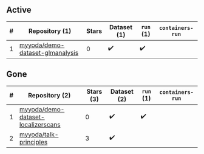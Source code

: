 ## Active
| # | Repository (1) | Stars | Dataset (1) | `run` (1) | `containers-run` |
| --- | --- | --- | --- | --- | --- |
| 1 | [myyoda/demo-dataset-glmanalysis](https://github.com/myyoda/demo-dataset-glmanalysis) | 0 | :heavy_check_mark: | :heavy_check_mark: |  |

## Gone
| # | Repository (2) | Stars (3) | Dataset (2) | `run` (1) | `containers-run` |
| --- | --- | --- | --- | --- | --- |
| 1 | [myyoda/demo-dataset-localizerscans](https://github.com/myyoda/demo-dataset-localizerscans) | 0 | :heavy_check_mark: | :heavy_check_mark: |  |
| 2 | [myyoda/talk-principles](https://github.com/myyoda/talk-principles) | 3 | :heavy_check_mark: |  |  |
